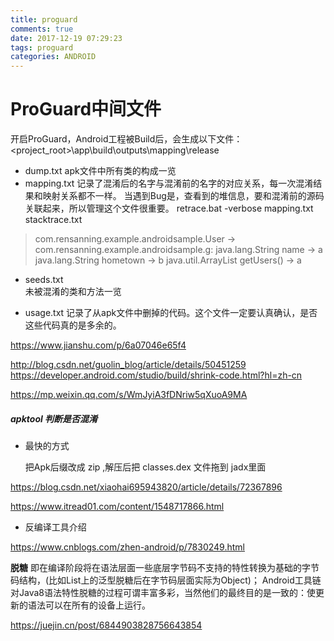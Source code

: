 ```yaml
---
title: proguard
comments: true
date: 2017-12-19 07:29:23
tags: proguard
categories: ANDROID
---
```


#  ProGuard中间文件 
开启ProGuard，Android工程被Build后，会生成以下文件：<project_root>\app\build\outputs\mapping\release 

- dump.txt 
  apk文件中所有类的构成一览 
- mapping.txt 
  记录了混淆后的名字与混淆前的名字的对应关系，每一次混淆结果和映射关系都不一样。 
  当遇到Bug是，查看到的堆信息，要和混淆前的源码关联起来，所以管理这个文件很重要。 
  retrace.bat -verbose mapping.txt stacktrace.txt 
>com.rensanning.example.androidsample.User -> com.rensanning.example.androidsample.g: 
>   java.lang.String name -> a 
>   java.lang.String hometown -> b 
>   java.util.ArrayList getUsers() -> a

- seeds.txt  
  未被混淆的类和方法一览 

- usage.txt 
  记录了从apk文件中删掉的代码。这个文件一定要认真确认，是否这些代码真的是多余的。



https://www.jianshu.com/p/6a07046e65f4

http://blog.csdn.net/guolin_blog/article/details/50451259
https://developer.android.com/studio/build/shrink-code.html?hl=zh-cn

https://mp.weixin.qq.com/s/WmJyiA3fDNriw5qXuoA9MA

##### apktool 判断是否混淆

* 最快的方式

  把Apk后缀改成 zip ,解压后把 classes.dex 文件拖到 jadx里面

https://blog.csdn.net/xiaohai695943820/article/details/72367896

https://www.itread01.com/content/1548717866.html

* 反编译工具介绍

https://www.cnblogs.com/zhen-android/p/7830249.html





**脱糖** 即在编译阶段将在语法层面一些底层字节码不支持的特性转换为基础的字节码结构，(比如List上的泛型脱糖后在字节码层面实际为Object)； Android工具链对Java8语法特性脱糖的过程可谓丰富多彩，当然他们的最终目的是一致的：使更新的语法可以在所有的设备上运行。


https://juejin.cn/post/6844903828756643854

